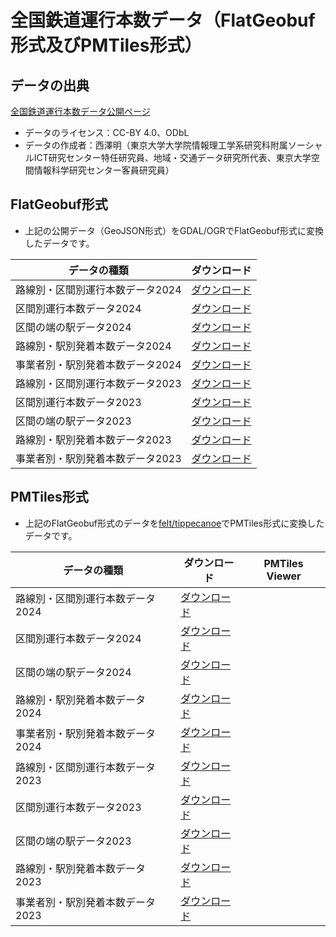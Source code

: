 # 全国鉄道運行本数データ（FlatGeobuf形式及びPMTiles形式）
## データの出典
[全国鉄道運行本数データ公開ページ](https://gtfs-gis.jp/railway_honsu/index.html)
- データのライセンス：CC-BY 4.0、ODbL
- データの作成者：西澤明（東京大学大学院情報理工学系研究科附属ソーシャルICT研究センター特任研究員、地域・交通データ研究所代表、東京大学空間情報科学研究センター客員研究員）

## FlatGeobuf形式
- 上記の公開データ（GeoJSON形式）をGDAL/OGRでFlatGeobuf形式に変換したデータです。

| データの種類 | ダウンロード |
| ---- | ---- |
| 路線別・区間別運行本数データ2024 | [ダウンロード](https://shi-works.github.io/gtfs-gis-railway-honsu-pmtiles/FlatGeobuf/unkohonsu2024_rosen_kukan.fgb) |
| 区間別運行本数データ2024 | [ダウンロード](https://shi-works.github.io/gtfs-gis-railway-honsu-pmtiles/FlatGeobuf/unkohonsu2024_kukan.fgb) |
| 区間の端の駅データ2024 | [ダウンロード](https://shi-works.github.io/gtfs-gis-railway-honsu-pmtiles/FlatGeobuf/unkohonsu2024_kukan_eki.fgb) |
| 路線別・駅別発着本数データ2024 | [ダウンロード](https://shi-works.github.io/gtfs-gis-railway-honsu-pmtiles/FlatGeobuf/unkohonsu2024_rosen_eki.fgb) |
| 事業者別・駅別発着本数データ2024 | [ダウンロード](https://shi-works.github.io/gtfs-gis-railway-honsu-pmtiles/FlatGeobuf/unkohonsu2024_eki.fgb) |
| 路線別・区間別運行本数データ2023 | [ダウンロード](https://shi-works.github.io/gtfs-gis-railway-honsu-pmtiles/FlatGeobuf/unkohonsu2023_rosen_kukan.fgb) |
| 区間別運行本数データ2023 | [ダウンロード](https://shi-works.github.io/gtfs-gis-railway-honsu-pmtiles/FlatGeobuf/unkohonsu2023_kukan.fgb) |
| 区間の端の駅データ2023 | [ダウンロード](https://shi-works.github.io/gtfs-gis-railway-honsu-pmtiles/FlatGeobuf/unkohonsu2023_kukan_eki.fgb) |
| 路線別・駅別発着本数データ2023 | [ダウンロード](https://shi-works.github.io/gtfs-gis-railway-honsu-pmtiles/FlatGeobuf/unkohonsu2023_rosen_eki.fgb) |
| 事業者別・駅別発着本数データ2023 | [ダウンロード](https://shi-works.github.io/gtfs-gis-railway-honsu-pmtiles/FlatGeobuf/unkohonsu2023_eki.fgb) |

## PMTiles形式
- 上記のFlatGeobuf形式のデータを[felt/tippecanoe](https://github.com/felt/tippecanoe)でPMTiles形式に変換したデータです。

| データの種類 | ダウンロード | PMTiles Viewer |
| ---- | ---- | ---- |
| 路線別・区間別運行本数データ2024 | [ダウンロード](https://shi-works.github.io/gtfs-gis-railway-honsu-pmtiles/PMTiles/unkohonsu2024_rosen_kukan.pmtiles) |
| 区間別運行本数データ2024 | [ダウンロード](https://shi-works.github.io/gtfs-gis-railway-honsu-pmtiles/PMTiles/unkohonsu2024_kukan.pmtiles) |
| 区間の端の駅データ2024 | [ダウンロード](https://shi-works.github.io/gtfs-gis-railway-honsu-pmtiles/PMTiles/unkohonsu2024_kukan_eki.pmtiles) |
| 路線別・駅別発着本数データ2024 | [ダウンロード](https://shi-works.github.io/gtfs-gis-railway-honsu-pmtiles/PMTiles/unkohonsu2024_rosen_eki.pmtiles) |
| 事業者別・駅別発着本数データ2024 | [ダウンロード](https://shi-works.github.io/gtfs-gis-railway-honsu-pmtiles/PMTiles/unkohonsu2024_eki.pmtiles) |
| 路線別・区間別運行本数データ2023 | [ダウンロード](https://shi-works.github.io/gtfs-gis-railway-honsu-pmtiles/PMTiles/unkohonsu2023_rosen_kukan.pmtiles) |
| 区間別運行本数データ2023 | [ダウンロード](https://shi-works.github.io/gtfs-gis-railway-honsu-pmtiles/PMTiles/unkohonsu2023_kukan.pmtiles) |
| 区間の端の駅データ2023 | [ダウンロード](https://shi-works.github.io/gtfs-gis-railway-honsu-pmtiles/PMTiles/unkohonsu2023_kukan_eki.pmtiles) |
| 路線別・駅別発着本数データ2023 | [ダウンロード](https://shi-works.github.io/gtfs-gis-railway-honsu-pmtiles/PMTiles/unkohonsu2023_rosen_eki.pmtiles) |
| 事業者別・駅別発着本数データ2023 | [ダウンロード](https://shi-works.github.io/gtfs-gis-railway-honsu-pmtiles/PMTiles/unkohonsu2023_eki.pmtiles) |
